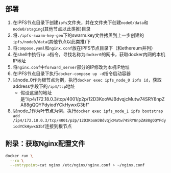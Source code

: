 ## 部署

1. 在IPFS节点目录下创建`ipfs`文件夹，并在文件夹下创建`node0/data`和`node0/staging`(其他节点以此类推)目录
2. 将`./ipfs-swarm-key-gen`下的swarm.key文件拷贝到上一步创建的`ipfs/node0/data`(其他节点以此类推)下
3. 将`compose.yaml`和`nginx.conf`放在IPFS节点目录下（和ethereum并列）
4. 在shell中执行`ip a`指令，寻找名称为`docker0`的网卡，获取docker内网的本机IP地址
5. 将`nginx.conf`中`forward_server`部分的IP修改为本机IP地址
6. 在IPFS节点目录下执行`docker-compose up -d`指令启动容器
7. 以node_0作为根节点为例，执行`docker exec ipfs_node_0 ipfs id`，获取address字段下的`/ip4/tcp`地址
   - 假设这里的地址是“/ip4/172.18.0.3/tcp/4001/p2p/12D3KooWJBdvqjcMutw74SRY8npZA88gQQYPdyiodYCkHywxG3bf”
8. 以node_1作为叶节点为例，执行`docker exec ipfs_node_1 ipfs bootstrap add /ip4/172.18.0.3/tcp/4001/p2p/12D3KooWJBdvqjcMutw74SRY8npZA88gQQYPdyiodYCkHywxG3bf`连接到根节点

## 附录：获取Nginx配置文件

```bash
docker run \
  --rm \
  --entrypoint=cat nginx /etc/nginx/nginx.conf > ~/nginx.conf
```